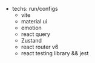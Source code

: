- techs: run/configs
  - vite
  - material ui
  - emotion
  - react query
  - Zustand
  - react router v6
  - react testing library && jest

